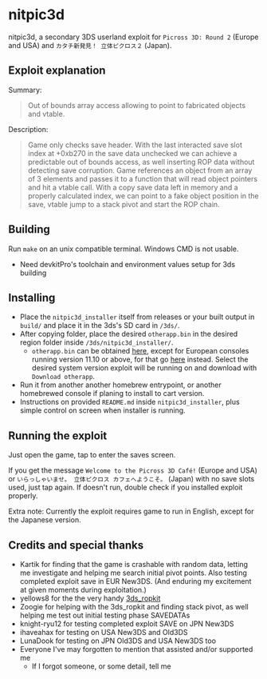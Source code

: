 # nitpic3d

nitpic3d, a secondary 3DS userland exploit for `Picross 3D: Round 2` (Europe and USA) and `カタチ新発見！ 立体ピクロス２` (Japan).

## Exploit explanation

Summary: 
> Out of bounds array access allowing to point to fabricated objects and vtable.

Description: 
> Game only checks save header. With the last interacted save slot index at +0xb270 in the save data unchecked we can achieve a predictable out of bounds access, as well inserting ROP data without detecting save corruption. Game references an object from an array of 3 elements and passes it to a function that will read object pointers and hit a vtable call. With a copy save data left in memory and a properly calculated index, we can point to a fake object position in the save, vtable jump to a stack pivot and start the ROP chain.

## Building

Run `make` on an unix compatible terminal. Windows CMD is not usable.

* Need devkitPro's toolchain and environment values setup for 3ds building

## Installing

* Place the `nitpic3d_installer` itself from releases or your built output in `build/` and place it in the 3ds's SD card in `/3ds/`.
* After copying folder, place the desired `otherapp.bin` in the desired region folder inside `/3ds/nitpic3d_installer/`.
  * `otherapp.bin` can be obtained [here](https://smealum.github.io/3ds/), except for European consoles running version 11.10 or above, for that go [here](https://deadphoenix8091.github.io/3ds/#otherapp) instead. Select the desired system version exploit will be running on and download with `Download otherapp`.
* Run it from another another homebrew entrypoint, or another homebrewed console if planing to install to cart version.
* Instructions on provided `README.md` inside `nitpic3d_installer`, plus simple control on screen when installer is running.

## Running the exploit

Just open the game, tap to enter the saves screen.

If you get the message `Welcome to the Picross 3D Café!` (Europe and USA) or `いらっしゃいませ。 立体ピクロス カフェへようこそ。` (Japan) with no save slots used, just tap again. If doesn't run, double check if you installed exploit properly.

Extra note: Currently the exploit requires game to run in English, except for the Japanese version.

## Credits and special thanks

* Kartik for finding that the game is crashable with random data, letting me investigate and helping me search initial pivot points. Also testing completed exploit save in EUR New3DS. (And enduring my excitement at given moments during exploitation.)
* yellows8 for the the very handy [3ds_ropkit](https://github.com/yellows8/3ds_ropkit)
* Zoogie for helping with the 3ds_ropkit and finding stack pivot, as well helping me test out initial testing phase SAVEDATAs
* knight-ryu12 for testing completed exploit SAVE on JPN New3DS
* ihaveahax for testing on USA New3DS and Old3DS
* LunaDook for testing on JPN Old3DS and USA New3DS too
* Everyone I've may forgotten to mention that assisted and/or supported me
  * If I forgot someone, or some detail, tell me

